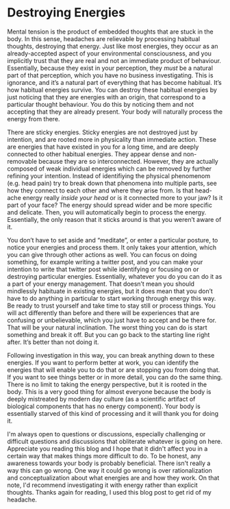 # Destroying Energies

Mental tension is the product of embedded thoughts that are stuck in the body. In this sense, headaches are relievable by processing habitual thoughts, destroying that energy. Just like most energies, they occur as an already-accepted aspect of your environmental consciousness, and you implicitly trust that they are real and not an immediate product of behaviour. Essentially, because they exist in your perception, they *must* be a natural part of that perception, which you have no business investigating. This is ignorance, and it’s a natural part of everything that has become habitual. It’s how habitual energies survive. You can destroy these habitual energies by just noticing that they are energies with an origin, that correspond to a particular thought behaviour. You do this by noticing them and not accepting that they are already present. Your body will naturally process the energy from there.

There are sticky energies. Sticky energies are not destroyed just by intention, and are rooted more in physicality than immediate action. These are energies that have existed in you for a long time, and are deeply connected to other habitual energies. They appear dense and non-removable because they are so interconnected. However, they are actually composed of weak individual energies which can be removed by further refining your intention. Instead of identifiying the physical phenomenom (e.g. head pain) try to break down that phenomena into multiple parts, see how they connect to each other and where they arise from. Is that head-ache energy really *inside your head* or is it connected more to your jaw? Is it part of your face? The energy should spread wider and be more specific and delicate. Then, you will automatically begin to process the energy. Essentially, the only reason that it sticks around is that you weren’t aware of it.

You don’t have to set aside and “meditate”, or enter a particular posture, to notice your energies and process them. It only takes your attention, which you can give through other actions as well. You can focus on doing something, for example writing a twitter post, and you can make your intention to write that twitter post while identifying or focusing on or destroying particular energies. Essentially, whatever you do you can do it as a part of your energy management. That doesn’t mean you should mindlessly habituate in existing energies, but it does mean that you don’t have to do anything in particular to start working through energy this way. Be ready to trust yourself and take time to stay still or process things. You will act differently than before and there will be experiences that are confusing or unbelievable, which you just have to accept and be there for. That will be your natural inclination. The worst thing you can do is start something and break it off. But you can go back to the starting line right after. It’s better than not doing it.

Following investigation in this way, you can break anything down to these energies. If you want to perform better at work, you can identify the energies that will enable you to do that or are stopping you from doing that. If you want to see things better or in more detail, you can do the same thing. There is no limit to taking the energy perspective, but it is rooted in the body. This is a very good thing for almost everyone because the body is deeply mistreated by modern day culture (as a scientific artifact of biological components that has no energy component). Your body is essentially starved of this kind of processing and it will thank you for doing it.

I'm always open to questions or discussions, especially challenging or difficult questions and discussions that obliterate whatever is going on here. Appreciate you reading this blog and I hope that it didn't affect you in a certain way that makes things more difficult to do. To be honest, any awareness towards your body is probably beneficial. There isn't really a way this can go wrong. One way it could go wrong is over rationalization and conceptualization about what energies are and how they work. On that note, I'd recommend investigating it with energy rather than explicit thoughts. Thanks again for reading, I used this blog post to get rid of my headache.